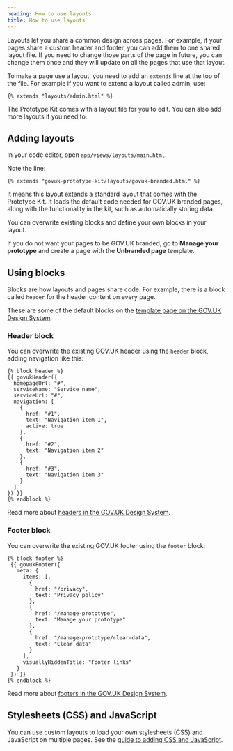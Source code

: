```yaml
---
heading: How to use layouts
title: How to use layouts
---
```


Layouts let you share a common design across pages. For example, if your pages share a custom header and footer, you can add them to one shared layout file. If you need to change those parts of the page in future, you can change them once and they will update on all the pages that use that layout.

To make a page use a layout, you need to add an `extends` line at the top of the file. For example if you want to extend a layout called admin, use:

`{% extends "layouts/admin.html" %}`

The Prototype Kit comes with a layout file for you to edit. You can also add more layouts if you need to.

## Adding layouts

In your code editor, open `app/views/layouts/main.html`.

Note the line:

```
{% extends "govuk-prototype-kit/layouts/govuk-branded.html" %}
```

It means this layout extends a standard layout that comes with the Prototype Kit. It loads the default code needed for GOV.UK branded pages, along with the functionality in the kit, such as automatically storing data.

You can overwrite existing blocks and define your own blocks in your layout.

<div class="govuk-inset-text">
  If you do not want your pages to be GOV.UK branded, go to <strong>Manage your prototype</strong> and create a page with the <strong>Unbranded page</strong> template.
</div>

## Using blocks

Blocks are how layouts and pages share code. For example, there is a block called `header` for the header content on every page.

These are some of the default blocks on the [template page on the GOV.UK Design System](https://design-system.service.gov.uk/styles/page-template/#exploded-view-of-the-page-template-block-areas).

### Header block

You can overwrite the existing GOV.UK header using the `header` block, adding navigation like this:

```
{% block header %}
{{ govukHeader({
  homepageUrl: "#",
  serviceName: "Service name",
  serviceUrl: "#",
  navigation: [
    {
      href: "#1",
      text: "Navigation item 1",
      active: true
    },
    {
      href: "#2",
      text: "Navigation item 2"
    },
    {
      href: "#3",
      text: "Navigation item 3"
    }
  ]
}) }}
{% endblock %}
 ```

Read more about [headers in the GOV.UK Design System](https://design-system.service.gov.uk/components/header/).

### Footer block

You can overwrite the existing GOV.UK footer using the `footer` block:

```
{% block footer %}
 {{ govukFooter({
   meta: {
     items: [,
       {
         href: "/privacy",
         text: "Privacy policy"
       },
       {
         href: "/manage-prototype",
         text: "Manage your prototype"
       },
       {
         href: "/manage-prototype/clear-data",
         text: "Clear data"
       }
     ],
     visuallyHiddenTitle: "Footer links"
   }
 }) }}
{% endblock %}
```

Read more about [footers in the GOV.UK Design System](https://design-system.service.gov.uk/components/footer/).

## Stylesheets (CSS) and JavaScript

You can use custom layouts to load your own stylesheets (CSS) and JavaScript on multiple pages. See the [guide to adding CSS and JavaScript](./adding-css-javascript-and-images).
